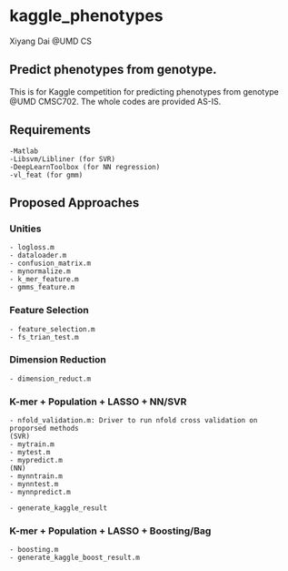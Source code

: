 kaggle_phenotypes
=================

Xiyang Dai @UMD CS

Predict phenotypes from genotype.
--------------------------------------



This is for Kaggle competition for predicting phenotypes from genotype @UMD CMSC702. The whole codes are provided AS-IS. 

## Requirements
	-Matlab
	-Libsvm/Libliner (for SVR)
	-DeepLearnToolbox (for NN regression)
	-vl_feat (for gmm)
	
## Proposed Approaches
### Unities
	- logloss.m
	- dataloader.m
	- confusion_matrix.m
	- mynormalize.m
	- k_mer_feature.m
	- gmms_feature.m
	
### Feature Selection 
	- feature_selection.m
	- fs_trian_test.m

### Dimension Reduction
	- dimension_reduct.m
	
### K-mer + Population + LASSO + NN/SVR
	- nfold_validation.m: Driver to run nfold cross validation on proporsed methods
	(SVR)
	- mytrain.m
	- mytest.m
	- mypredict.m
	(NN)
	- mynntrain.m
	- mynntest.m
	- mynnpredict.m
	
	- generate_kaggle_result

### K-mer + Population + LASSO + Boosting/Bag
	- boosting.m
	- generate_kaggle_boost_result.m
	